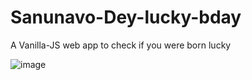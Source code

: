 # Sanunavo-Dey-lucky-bday
 A Vanilla-JS web app to check if you were born lucky

![image](https://user-images.githubusercontent.com/89309027/185809174-bb232161-10fd-47ed-9f0d-07944b3e6e30.png)

